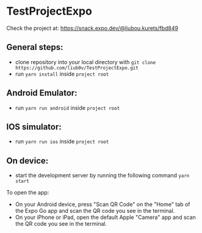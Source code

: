 # TestProjectExpo

Check the project at: https://snack.expo.dev/@liubou.kurets/fbd849

## General steps:

- clone repository into your local directory with `git clone https://github.com/liub0v/TestProjectExpo.git`
- run `yarn install` inside `project root`

## Android Emulator:

- run `yarn run android` inside `project root`

## IOS simulator:

- run `yarn run ios` inside `project root`

## On device:

- start the development server by running the following command `yarn start`

To open the app:

- On your Android device, press "Scan QR Code" on the "Home" tab of the Expo Go app and scan the QR code you see in the terminal.
- On your iPhone or iPad, open the default Apple "Camera" app and scan the QR code you see in the terminal.
